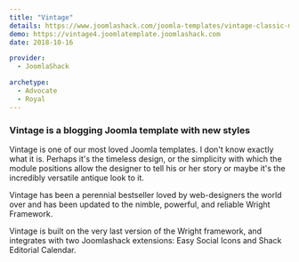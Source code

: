 ```yaml
---
title: "Vintage"
details: https://www.joomlashack.com/joomla-templates/vintage-classic-moderate
demo: https://vintage4.joomlatemplate.joomlashack.com
date: 2018-10-16

provider:
  - JoomlaShack

archetype:
  - Advocate
  - Royal
---
```


### Vintage is a blogging Joomla template with new styles

Vintage is one of our most loved Joomla templates. I don't know exactly what it is. Perhaps it's the timeless design, or the simplicity with which the module positions allow the designer to tell his or her story or maybe it's the incredibly versatile antique look to it.

Vintage has been a perennial bestseller loved by web-designers the world over and has been updated to the nimble, powerful, and reliable Wright Framework.

Vintage is built on the very last version of the Wright framework, and integrates with two Joomlashack extensions: Easy Social Icons and Shack Editorial Calendar.